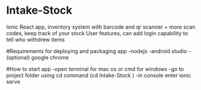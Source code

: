 # Intake-Stock
Ionic React app, inventory system with barcode and qr scanner + more scan codes, keep track of your stock
User features, can add login capability to tell who withdrew items

#Requirements for deploying and packaging app
-nodejs
-android studio
-(optional) google chrome

#How to start app
-open terminal for mac os or cmd for windows
-go to project folder using cd command (cd Intake-Stock )
-in console enter  ionic serve
